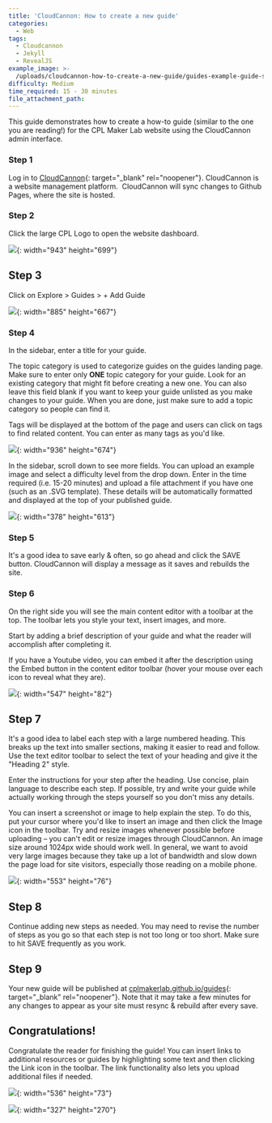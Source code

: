 ```yaml
---
title: 'CloudCannon: How to create a new guide'
categories:
  - Web
tags:
  - Cloudcannon
  - Jekyll
  - RevealJS
example_image: >-
  /uploads/cloudcannon-how-to-create-a-new-guide/guides-example-guide-screenshot.png
difficulty: Medium
time_required: 15 - 30 minutes
file_attachment_path:
---
```


This guide demonstrates how to create a how-to guide (similar to the one you are reading\!) for the CPL Maker Lab website using the CloudCannon admin interface.

### Step 1

Log in to [CloudCannon](cloudcannon.com/){: target="_blank" rel="noopener"}. CloudCannon is a website management platform.&nbsp; CloudCannon will sync changes to Github Pages, where the site is hosted.

### Step 2

Click the large CPL Logo to open the website dashboard.

![](/uploads/cloudcannon-how-to-create-a-new-guide/guides-cloudcannon-landing.png){: width="943" height="699"}

## Step 3

Click on Explore &gt; Guides &gt; + Add Guide

![](/uploads/cloudcannon-how-to-create-a-new-guide/guides-add-guide.png){: width="885" height="667"}

### Step 4

In the sidebar, enter a title for your guide.

The topic category is used to categorize guides on the guides landing page. Make sure to enter only **ONE** topic category for your guide. Look for an existing category that might fit before creating a new one. You can also leave this field blank if you want to keep your guide unlisted as you make changes to your guide. When you are done, just make sure to add a topic category so people can find it.

Tags will be displayed at the bottom of the page and users can click on tags to find related content. You can enter as many tags as you'd like.

![](/uploads/cloudcannon-how-to-create-a-new-guide/guides-add-details.png){: width="936" height="674"}

In the sidebar, scroll down to see more fields. You can upload an example image and select a difficulty level from the drop down. Enter in the time required (i.e. 15-20 minutes) and upload a file attachment if you have one (such as an .SVG template). These details will be automatically formatted and displayed at the top of your published guide.

![](/uploads/cloudcannon-how-to-create-a-new-guide/guides-sidebar.png){: width="378" height="613"}

### Step 5

It's a good idea to save early & often, so go ahead and click the SAVE button. CloudCannon will display a message as it saves and rebuilds the site.

### Step 6

On the right side you will see the main content editor with a toolbar at the top. The toolbar lets you style your text, insert images, and more.

Start by adding a brief description of your guide and what the reader will accomplish after completing it.

If you have a Youtube video, you can embed it after the description using the Embed button in the content editor toolbar (hover your mouse over each icon to reveal what they are).

![](/uploads/cloudcannon-how-to-create-a-new-guide/guides-embed.png){: width="547" height="82"}

## Step 7

It's a good idea to label each step with a large numbered heading. This breaks up the text into smaller sections, making it easier to read and follow. Use the text editor toolbar to select the text of your heading and give it the "Heading 2" style.

Enter the instructions for your step after the heading. Use concise, plain language to describe each step. If possible, try and write your guide while actually working through the steps yourself so you don't miss any details.

You can insert a screenshot or image to help explain the step. To do this, put your cursor where you'd like to insert an image and then click the Image icon in the toolbar. Try and resize images whenever possible before uploading – you can't edit or resize images through CloudCannon. An image size around 1024px wide should work well. In general, we want to avoid very large images because they take up a lot of bandwidth and slow down the page load for site visitors, especially those reading on a mobile phone.

![](/uploads/cloudcannon-how-to-create-a-new-guide/guides-images.png){: width="553" height="76"}

## Step 8

Continue adding new steps as needed. You may need to revise the number of steps as you go so that each step is not too long or too short. Make sure to hit SAVE frequently as you work.

## Step 9

Your new guide will be published at [cplmakerlab.github.io/guides](http://cplmakerlab.github.io/guides){: target="_blank" rel="noopener"}. Note that it may take a few minutes for any changes to appear as your site must resync & rebuild after every save.

## Congratulations\!

Congratulate the reader for finishing the guide\! You can insert links to additional resources or guides by highlighting some text and then clicking the Link icon in the toolbar. The link functionality also lets you upload additional files if needed.

![](/uploads/cloudcannon-how-to-create-a-new-guide/guides-link-icon.png){: width="536" height="73"}

![](/uploads/cloudcannon-how-to-create-a-new-guide/guides-link.png){: width="327" height="270"}

&nbsp;